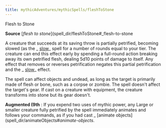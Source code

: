 ```yaml
---
title: mythicAdventures/mythicSpells/fleshToStone
---
```

Flesh to Stone

**Source** [_flesh to stone_](spell_dir/fleshToStone#_flesh-to-stone

A creature that succeeds at its saving throw is partially petrified, becoming slowed (as the _ [slow](spell_dir/slow#_slow)_ spell for a number of rounds equal to your tier. The creature can end this effect early by spending a full-round action breaking away its own petrified flesh, dealing 5d10 points of damage to itself. Any effect that removes or reverses petrification negates this partial petrification and the _ [slow](spell_dir/slow#_slow)_ effect.

The spell can affect objects and undead, as long as the target is primarily made of flesh or bone, such as a corpse or zombie. The spell doesn't affect the target's gear. If cast on a creature with equipment, the creature transforms into stone but its gear doesn't.

**Augmented (9th** : If you expend two uses of mythic power, any Large or smaller creature fully petrified by the spell immediately animates and follows your commands, as if you had cast _ [animate objects](spell_dir/animateObjects#_animate-objects_.


